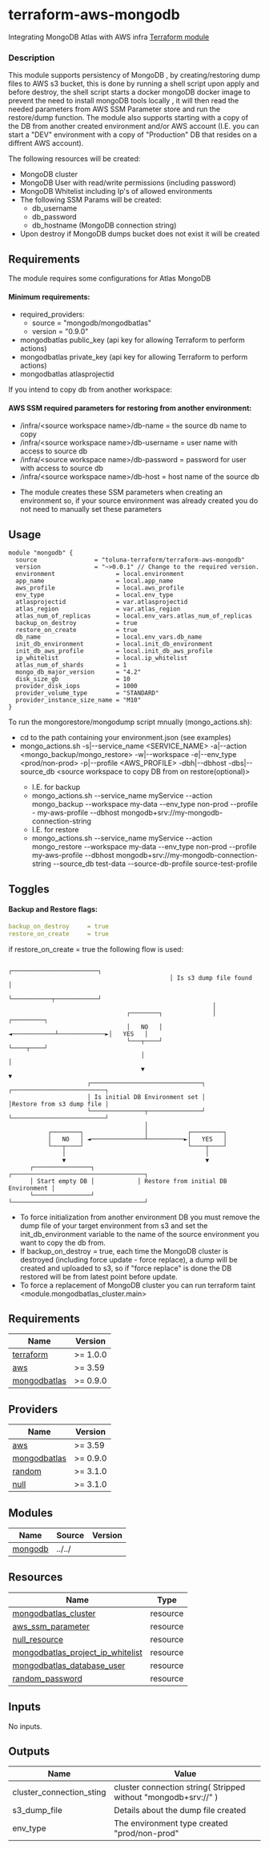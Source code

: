 # terraform-aws-mongodb
Integrating MongoDB Atlas with AWS infra [Terraform module](https://registry.terraform.io/modules/toluna-terraform/mongodb/aws/latest)

### Description
This module supports persistency of MongoDB , by creating/restoring dump files to AWS s3 bucket, this is done by running a shell script upon apply and before destroy, the shell script starts a docker mongoDB docker image to prevent the need to install mongoDB tools locally , it will then read the needed parameters from AWS SSM Parameter store and run the restore/dump function.
The module also supports starting with a copy of the DB from another created environment and/or AWS account (I.E. you can start a "DEV" environment with a copy of "Production" DB that resides on a diffrent AWS account).


The following resources will be created:
- MongoDB cluster
- MongoDB User with read/write permissions (including password)
- MongoDB Whitelist including Ip's of allowed environments
- The following SSM Params will be created:
  - db_username
  - db_password
  - db_hostname (MongoDB connection string)
- Upon destroy if MongoDB dumps bucket does not exist it will be created

## Requirements
The module requires some configurations for Atlas MongoDB
#### Minimum requirements:
- required_providers:
  - source = "mongodb/mongodbatlas"
  - version = "0.9.0"
- mongodbatlas public_key (api key for allowing Terraform to perform actions)
- mongodbatlas private_key (api key for allowing Terraform to perform actions)
- mongodbatlas atlasprojectid
  
If you intend to copy db from another workspace:
#### AWS SSM required parameters for restoring from another environment:
- /infra/&lt;source workspace name&gt;/db-name = the source db name to copy
- /infra/&lt;source workspace name&gt;/db-username = user name with access to source db
- /infra/&lt;source workspace name&gt;/db-password = password for user with access to source db
- /infra/&lt;source workspace name&gt;/db-host = host name of the source db
* The module creates these SSM parameters when creating an environment so, if your source environment was already created you do not need to manually set these parameters 

## Usage
```hcl
module "mongodb" {
  source                = "toluna-terraform/terraform-aws-mongodb"
  version               = "~>0.0.1" // Change to the required version.
  environment                 = local.environment
  app_name                    = local.app_name
  aws_profile                 = local.aws_profile
  env_type                    = local.env_type
  atlasprojectid              = var.atlasprojectid
  atlas_region                = var.atlas_region
  atlas_num_of_replicas       = local.env_vars.atlas_num_of_replicas
  backup_on_destroy           = true
  restore_on_create           = true
  db_name                     = local.env_vars.db_name
  init_db_environment         = local.init_db_environment
  init_db_aws_profile         = local.init_db_aws_profile
  ip_whitelist                = local.ip_whitelist
  atlas_num_of_shards         = 1
  mongo_db_major_version      = "4.2"
  disk_size_gb                = 10
  provider_disk_iops          = 1000
  provider_volume_type        = "STANDARD"
  provider_instance_size_name = "M10"
}
```


To run the mongorestore/mongodump script mnually (mongo_actions.sh): 
- cd to the path containing your environment.json (see examples)
- mongo_actions.sh -s|--service_name <SERVICE_NAME> -a|--action <mongo_backup/mongo_restore> -w|--workspace <Terraform workspace> -e|--env_type <prod/non-prod> -p|--profile <AWS_PROFILE> -dbh|--dbhost <Mongo DB URI> -dbs|--source_db <source workspace to copy DB from on restore(optional)>
    - I.E. for backup 
    - mongo_actions.sh --service_name myService --action mongo_backup --workspace my-data --env_type non-prod --profile - my-aws-profile --dbhost mongodb+srv://my-mongodb-connection-string
    - I.E. for restore
    - mongo_actions.sh --service_name myService --action mongo_restore --workspace my-data --env_type non-prod --profile my-aws-profile --dbhost mongodb+srv://my-mongodb-connection-string --source_db test-data --source-db-profile source-test-profile

## Toggles
#### Backup and Restore flags:
```yaml
backup_on_destroy     = true
restore_on_create     = true
```

if restore_on_create = true the following flow is used:
```flow
                                             ┌────────────────────────┐
                                             │ Is s3 dump file found  │
                                             └───────────┬────────────┘
                                                         │
                                 ┌────────┐              │              ┌─────────┐
                                 │   NO   │ ◄────────────┴─────────────►│   YES   │
                                 └───┬────┘                             └────┬────┘
                                     │                                       │
                                     ▼                                       ▼
                      ┌───────────────────────────────┐        ┌──────────────────────────┐
                      │ Is initial DB Environment set │        │Restore from s3 dump file │
                      └───────────────┬───────────────┘        └──────────────────────────┘
                                      │
           ┌────────┐                 │           ┌─────────┐
           │   NO   │ ◄───────────────┴──────────►│   YES   │
           └───┬────┘                             └────┬────┘
               │                                       │
               ▼                                       ▼
      ┌────────────────┐            ┌─────────────────────────────────────┐
      │ Start empty DB │            │ Restore from initial DB Environment │
      └────────────────┘            └─────────────────────────────────────┘
```
* To force initialization from another environment DB you must remove the dump file of your target environment from s3  and set the init_db_environment variable to the name of the source environment you want to copy the db from.
* If backup_on_destroy = true, each time the MongoDB cluster is destroyed (including force update - force replace), a dump will be created and uploaded to s3, so if "force replace" is done the DB restored will be from latest point before update.
* To force a replacement of MongoDB cluster you can run terraform taint <module.mongodbatlas_cluster.main>

## Requirements

| Name | Version |
|------|---------|
| <a name="requirement_terraform"></a> [terraform](#requirement\_terraform) | >= 1.0.0 |
| <a name="requirement_aws"></a> [aws](#requirement\_aws) | >= 3.59 |
| <a name="requirement_mongodbatlas"></a> [mongodbatlas](#requirement\_mongodbatlas) | >= 0.9.0 |

## Providers

| Name | Version |
|------|---------|
| <a name="provider_aws"></a> [aws](#provider\_aws) | >= 3.59 |
| <a name="provider_mongodbatlas"></a> [mongodbatlas](#provider\_mongodbatlas) | >= 0.9.0 |
| <a name="provider_random"></a> [random](#provider\_random) | >= 3.1.0 |
| <a name="provider_null"></a> [null](#provider\_null) | >= 3.1.0 |

## Modules

| Name | Source | Version |
|------|--------|---------|
| <a name="mongodb"></a> [mongodb](#module\_mongodb) | ../../ |  |

## Resources

| Name | Type |
|------|------|
| [mongodbatlas_cluster](https://registry.terraform.io/providers/mongodb/mongodbatlas/latest/docs/resources/cluster) | resource |
| [aws_ssm_parameter](https://registry.terraform.io/providers/hashicorp/aws/latest/docs/resources/ssm_parameter) | resource |
| [null_resource](https://registry.terraform.io/providers/hashicorp/null/latest/docs/resources/resource) | resource |
| [mongodbatlas_project_ip_whitelist](https://registry.terraform.io/providers/mongodb/mongodbatlas/latest/docs/guides/1.0.0-upgrade-guide) | resource |
| [mongodbatlas_database_user](https://registry.terraform.io/providers/mongodb/mongodbatlas/latest/docs/resources/database_user) | resource |
| [random_password](https://registry.terraform.io/providers/hashicorp/random/latest/docs/resources/password) | resource |

## Inputs

No inputs.

## Outputs
| Name | Value |
|------|-------|
| cluster_connection_sting| cluster connection string( Stripped without "mongodb+srv://" ) |
| s3_dump_file | Details about the dump file created |
| env_type | The environment type created "prod/non-prod" |
